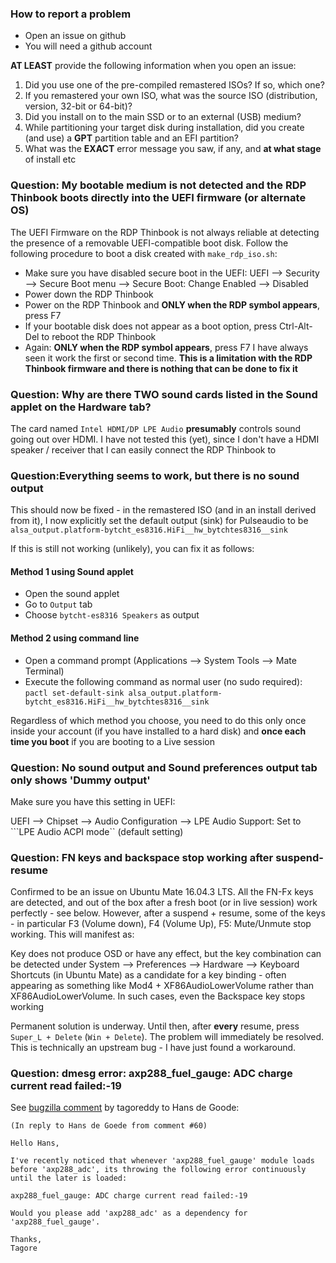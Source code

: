 ### How to report a problem
- Open an issue on github
- You will need a github account

**AT LEAST** provide the following information when you open an issue:
1. Did you use one of the pre-compiled remastered ISOs? If so, which one?
2. If you remastered your own ISO, what was the source ISO (distribution, version, 32-bit or 64-bit)?
3. Did you install on to the main SSD or to an external (USB) medium?
4. While partitioning your target disk during installation, did you create (and use) a **GPT** partition table and an EFI partition?
5. What was the **EXACT** error message you saw, if any, and **at what stage** of install etc

### Question: My bootable medium is not detected and the RDP Thinbook boots directly into the UEFI firmware (or alternate OS)
The UEFI Firmware on the RDP Thinbook is not always reliable at detecting the presence of a removable UEFI-compatible boot disk. 
Follow the following procedure to boot a disk created with ```make_rdp_iso.sh```:
- Make sure you have disabled secure boot in the UEFI:
    UEFI --> Security --> Secure Boot menu --> Secure Boot: Change Enabled --> Disabled
- Power down the RDP Thinbook
- Power on the RDP Thinbook and **ONLY when the RDP symbol appears**, press F7
- If your bootable disk does not appear as a boot option, press Ctrl-Alt-Del to reboot the RDP Thinbook
- Again: **ONLY when the RDP symbol appears**, press F7
I have always seen it work the first or second time. **This is a limitation with the RDP Thinbook firmware and there is nothing that can be done to fix it**

### Question: Why are there TWO sound cards listed in the Sound applet on the Hardware tab?
The card named ```Intel HDMI/DP LPE Audio``` **presumably** controls sound going out over HDMI. I have not tested this (yet), since I don't have a HDMI speaker / receiver that I can easily connect the RDP Thinbook to

### Question:Everything seems to work, but there is no sound output
This should now be fixed - in the remastered ISO (and in an install derived from it), I now explicitly
set the default output (sink) for Pulseaudio to be ```alsa_output.platform-bytcht_es8316.HiFi__hw_bytchtes8316__sink```

If this is still not working (unlikely), you can fix it as follows:
#### Method 1 using Sound applet
- Open the sound applet
- Go to ```Output``` tab
- Choose ```bytcht-es8316 Speakers``` as output
#### Method 2 using command line
- Open a command prompt (Applications --> System Tools --> Mate Terminal)
- Execute the following command as normal user (no sudo required):
      ```pactl set-default-sink alsa_output.platform-bytcht_es8316.HiFi__hw_bytchtes8316__sink```
  
Regardless of which method you choose, you need to do this only once inside your account 
(if you have installed to a hard disk) and **once each time you boot** if you are booting
to a Live session
  
### Question: No sound output and Sound preferences output tab only shows 'Dummy output'
Make sure you have this setting in UEFI:

UEFI --> Chipset --> Audio Configuration --> LPE Audio Support: Set to ```LPE Audio ACPI mode`` (default setting)

### Question: FN keys and backspace stop working after suspend-resume
Confirmed to be an issue on Ubuntu Mate 16.04.3 LTS. All the FN-Fx keys are detected, and out of the box after a fresh boot (or in live session) work perfectly - see below. However, after a suspend + resume, some of the keys - in particular F3 (Volume down), F4 (Volume Up), F5: Mute/Unmute stop working. This will manifest as:

Key does not produce OSD or have any effect, but the key combination can be detected under System --> Preferences --> Hardware --> Keyboard Shortcuts (in Ubuntu Mate) as a candidate for a key binding - often appearing as something like Mod4 + XF86AudioLowerVolume rather than XF86AudioLowerVolume. In such cases, even the Backspace key stops working

Permanent solution is underway. Until then, after **every** resume, press ```Super_L + Delete``` (```Win + Delete```). The problem will immediately be resolved. This is technically an upstream bug - I have just found a workaround.

### Question: dmesg error: axp288_fuel_gauge: ADC charge current read failed:-19
See [bugzilla comment](https://bugzilla.kernel.org/show_bug.cgi?id=155241#c61) by tagoreddy to Hans de Goode:
```
(In reply to Hans de Goede from comment #60)

Hello Hans,

I've recently noticed that whenever 'axp288_fuel_gauge' module loads before 'axp288_adc', its throwing the following error continuously until the later is loaded:

axp288_fuel_gauge: ADC charge current read failed:-19

Would you please add 'axp288_adc' as a dependency for 'axp288_fuel_gauge'.

Thanks,
Tagore
```
